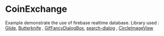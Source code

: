 # CoinExchange
Example demonstrate the use of firebase realtime database.
Library used : [Glide](https://github.com/bumptech/glide), [Butterknife](https://github.com/JakeWharton/butterknife)
, [GifFancyDialogBox](https://github.com/Shashank02051997/FancyGifDialog-Android), [search-dialog](https://github.com/mirrajabi/search-dialog) , [CircleImageView](https://github.com/hdodenhof/CircleImageView)
